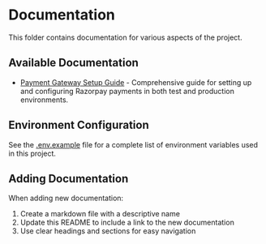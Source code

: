 # Documentation

This folder contains documentation for various aspects of the project.

## Available Documentation

- [Payment Gateway Setup Guide](PAYMENT-SETUP.md) - Comprehensive guide for setting up and configuring Razorpay payments in both test and production environments.

## Environment Configuration

See the [.env.example](../.env.example) file for a complete list of environment variables used in this project.

## Adding Documentation

When adding new documentation:

1. Create a markdown file with a descriptive name
2. Update this README to include a link to the new documentation
3. Use clear headings and sections for easy navigation 